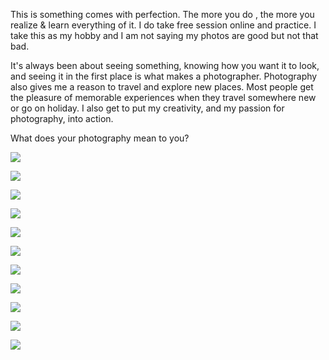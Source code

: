 ---
---

This is something comes with perfection. The more you do , the more you realize & learn everything of it. I do take free session online and practice. I take this as my hobby and I am not saying my photos are good but not that bad.

It's always been about seeing something, knowing how you want it to look, and seeing it in the first place is what makes a photographer. Photography also gives me a reason to travel and explore new places. Most people get the pleasure of memorable experiences when they travel somewhere new or go on holiday. I also get to put my creativity, and my passion for photography, into action.

What does your photography mean to you?

![](/assets/images/Innsbruck/DSC_0010-02.jpeg)

![](/assets/images/Innsbruck/DSC_0002-01.jpeg)

![](/assets/images/Innsbruck/DSC_0003-01.jpeg)

![](/assets/images/Innsbruck/DSC_0007-01.jpeg)

![](/assets/images/Innsbruck/DSC_0012-01.jpeg)

![](/assets/images/Innsbruck/DSC_0013-01.jpeg)

![](/assets/images/Innsbruck/DSC_0016-01.jpeg)

![](/assets/images/Innsbruck/DSC_0017-02.jpeg)

![](/assets/images/Innsbruck/DSC_0019-01.jpeg)

![](/assets/images/Innsbruck/DSC_0035-01.jpeg)

![](/assets/images/Innsbruck/DSC_0028-01.jpeg)